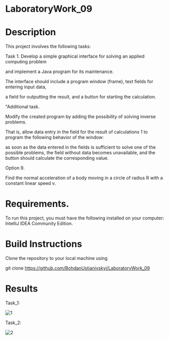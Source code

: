 # LaboratoryWork_09
# Description

This project involves the following tasks:

Task 1. Develop a simple graphical interface for solving an applied computing problem

and implement a Java program for its maintenance.

The interface should include a program window (frame), text fields for entering input data,

a field for outputting the result, and a button for starting the calculation.

"Additional task.

Modify the created program by adding the possibility of solving inverse problems.

That is, allow data entry in the field for the result of calculations 1 to program the following behavior of the window:

as soon as the data entered in the fields is sufficient to solve one of the possible problems, the field without data becomes unavailable, and the button should calculate
the corresponding value.

Option 9.

Find the normal acceleration of a body moving in a circle of radius R with a constant linear speed v.

# Requirements.

To run this project, you must have the following installed on your computer: IntelliJ IDEA Community Edition.

# Build Instructions
Clone the repository to your local machine using 

git clone https://github.com/BohdanUstianivskyi/LaboratoryWork_09

# Results
Task_1: <br>

![1](https://github.com/BohdanUstianivskyi/LaboratoryWork_09/assets/132481363/e3276bb4-8fec-4159-b058-4ae8f6877a64)

Task_2: <br>

![2](https://github.com/BohdanUstianivskyi/LaboratoryWork_09/assets/132481363/3566ce74-a225-46a1-a599-744c2cfef012)



